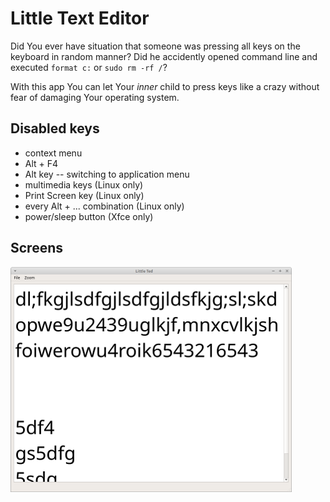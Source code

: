 # Little Text Editor

Did You ever have situation that someone was pressing all keys on the keyboard in random manner? 
Did he accidently opened command line and executed ```format c:``` or ```sudo rm -rf /```?

With this app You can let Your *inner* child to press keys like a crazy without fear of damaging Your operating system.


## Disabled keys

- context menu
- Alt + F4
- Alt key -- switching to application menu
- multimedia keys (Linux only)
- Print Screen key (Linux only)
- every Alt + ... combination (Linux only)
- power/sleep button (Xfce only)


## Screens

[![Application](doc/app-screen-small.png "Application")](doc/app-screen.png)

